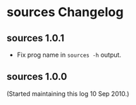 # sources Changelog

## sources 1.0.1

- Fix prog name in `sources -h` output.

## sources 1.0.0

(Started maintaining this log 10 Sep 2010.)
